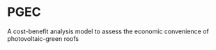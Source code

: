 # PGEC
A cost-benefit analysis model to assess the economic convenience of photovoltaic-green roofs
